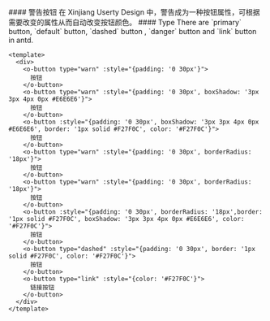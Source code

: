 <cn>
#### 警告按钮
在 Xinjiang Userty Design 中，警告成为一种按钮属性，可根据需要改变的属性从而自动改变按钮颜色。
</cn>

<us>
#### Type
There are `primary` button, `default` button, `dashed` button , `danger` button and `link` button in antd.
</us>

```vue
<template>
  <div>
    <o-button type="warn" :style="{padding: '0 30px'}">
      按钮
    </o-button>
    <o-button type="warn" :style="{padding: '0 30px', boxShadow: '3px 3px 4px 0px #E6E6E6'}">
      按钮
    </o-button>
    <o-button :style="{padding: '0 30px', boxShadow: '3px 3px 4px 0px #E6E6E6', border: '1px solid #F27F0C', color: '#F27F0C'}">
      按钮
    </o-button>
    <o-button type="warn" :style="{padding: '0 30px', borderRadius: '18px'}">
      按钮
    </o-button>
    <o-button type="warn" :style="{padding: '0 30px', borderRadius: '18px'}">
      按钮
    </o-button>
    <o-button :style="{padding: '0 30px', borderRadius: '18px',border: '1px solid #F27F0C', boxShadow: '3px 3px 4px 0px #E6E6E6', color: '#F27F0C'}">
      按钮
    </o-button>
    <o-button type="dashed" :style="{padding: '0 30px', border: '1px solid #F27F0C', color: '#F27F0C'}">
      按钮
    </o-button>
    <o-button type="link" :style="{color: '#F27F0C'}">
      链接按钮
    </o-button>
  </div>
</template>
```

